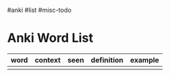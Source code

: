 #anki #list #misc-todo 

# Anki Word List


| word | context | seen | definition | example |
| ---- | ------- | ---- | ---------- | ------- |
|      |         |      |            |         |

